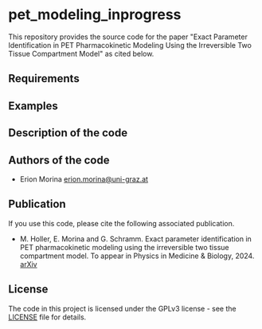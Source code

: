 # pet_modeling_inprogress
This repository provides the source code for the paper "Exact Parameter Identification in PET Pharmacokinetic Modeling Using the Irreversible Two Tissue Compartment Model" as cited below.
## Requirements

## Examples

## Description of the code

## Authors of the code
* Erion Morina [erion.morina@uni-graz.at](mailto:erion.morina@uni-graz.at)
## Publication
If you use this code, please cite the following associated publication.
* M. Holler, E. Morina and G. Schramm. Exact parameter identification in PET pharmacokinetic modeling using the irreversible two tissue compartment model. To appear in Physics in Medicine & Biology, 2024. [arXiv](https://arxiv.org/abs/2305.16989)
## License
The code in this project is licensed under the GPLv3 license - see the [LICENSE](LICENSE) file for details.
